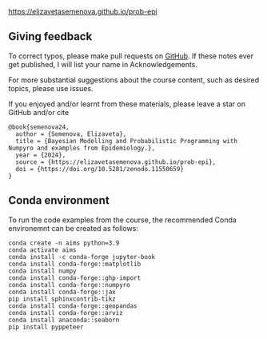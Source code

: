 https://elizavetasemenova.github.io/prob-epi

## Giving feedback

To correct typos, please make pull requests on [GitHub](https://github.com/elizavetasemenova/prob-epi). If these notes ever get published, I will list your name in Acknowledgements.

For more substantial suggestions about the course content, such as desired topics, please use issues.

If you enjoyed and/or learnt from these materials, please leave a star on GitHub and/or cite

```
@book{semenova24,
  author = {Semenova, Elizaveta},
  title = {Bayesian Modelling and Probabilistic Programming with Numpyro and examples from Epidemiology.},
  year = {2024},
  source = {https://elizavetasemenova.github.io/prob-epi},
  doi = {https://doi.org/10.5281/zenodo.11550659}
}
```

## Conda environment

To run the code examples from the course, the recommended Conda environemnt can be created as follows:

```
conda create -n aims python=3.9
conda activate aims
conda install -c conda-forge jupyter-book
conda install conda-forge::matplotlib
conda install numpy
conda install conda-forge::ghp-import
conda install conda-forge::numpyro
conda install conda-forge::jax
pip install sphinxcontrib-tikz
conda install conda-forge::geopandas
conda install conda-forge::arviz
conda install anaconda::seaborn
pip install pyppeteer
```

